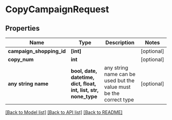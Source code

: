 # CopyCampaignRequest


## Properties
Name | Type | Description | Notes
------------ | ------------- | ------------- | -------------
**campaign_shopping_id** | **[int]** |  | [optional] 
**copy_num** | **int** |  | [optional] 
**any string name** | **bool, date, datetime, dict, float, int, list, str, none_type** | any string name can be used but the value must be the correct type | [optional]

[[Back to Model list]](../README.md#documentation-for-models) [[Back to API list]](../README.md#documentation-for-api-endpoints) [[Back to README]](../README.md)


